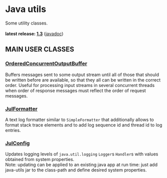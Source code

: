 # Java utils

Some utility classes.<br/>
<br/>
**latest release: [1.3](https://search.maven.org/artifact/pl.morgwai.base/java-utils/1.3/jar)** ([javadoc](https://javadoc.io/doc/pl.morgwai.base/java-utils/1.3))


## MAIN USER CLASSES

### [OrderedConcurrentOutputBuffer](src/main/java/pl/morgwai/base/concurrent/OrderedConcurrentOutputBuffer.java)

Buffers messages sent to some output stream until all of those that should be written before are available, so that they all can be written in the correct order. Useful for processing input streams in several concurrent threads when order of response messages must reflect the order of request messages.


### [JulFormatter](src/main/java/pl/morgwai/base/logging/JulFormatter.java)

A text log formatter similar to `SimpleFormatter` that additionally allows to format stack trace elements and to add log sequence id and thread id to log entries.


### [JulConfig](src/main/java/pl/morgwai/base/logging/JulConfig.java)

Updates logging levels of `java.util.logging` `Logger`s `Handler`s with values obtained from system properties.<br/>
Note: updating can be applied to an existing java app at run time: just add java-utils jar to the class-path and define desired system properties.
